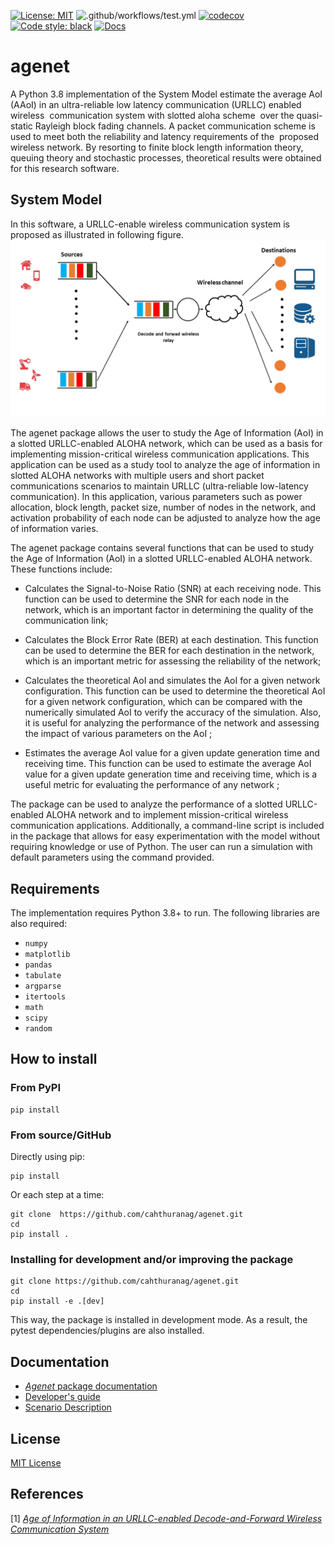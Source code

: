 [![License: MIT](https://img.shields.io/badge/License-MIT-yellow.svg)](https://github.com/cahthuranag/Agewire/blob/3000891c482e715b3006264a88dfcf4ed4aedc7c/LICENSE)
![.github/workflows/test.yml](https://github.com/github/docs/actions/workflows/test.yml/badge.svg)
[![codecov](https://codecov.io/gh/cahthuranag/agenet/branch/main/graph/badge.svg?token=k8Ix6Zv8x9)](https://codecov.io/gh/cahthuranag/agenet)
[![Code style: black](https://img.shields.io/badge/code%20style-black-000000.svg)](https://github.com/psf/black)
[![Docs](https://img.shields.io/badge/docs-stable-blue.svg)](https://cahthuranag.github.io/agenet/)

# agenet
A Python 3.8 implementation of the System Model estimate the average AoI (AAoI) in an ultra-reliable low latency communication (URLLC) enabled  wireless  communication system with slotted aloha scheme  over the quasi-static Rayleigh block fading channels. A packet communication scheme is used to meet both the reliability and latency requirements of the  proposed wireless network. By resorting to finite block length information theory, queuing theory and stochastic processes, theoretical results were obtained for this research software.
## System Model
In this software,  a URLLC-enable wireless communication  system is proposed as illustrated in following figure. 
![System model.](https://github.com/cahthuranag/agenet/blob/main/docs/docs/figures/Fig1.png) 

The agenet package allows the user to study the Age of Information (AoI) in a slotted URLLC-enabled ALOHA network, which can be used as a basis for implementing mission-critical wireless communication applications. This application can be used as a study tool to analyze the age of information in slotted ALOHA networks with multiple users and short packet communications scenarios to maintain URLLC (ultra-reliable low-latency communication). In this application, various parameters such as power allocation, block length, packet size, number of nodes in the network, and activation probability of each node can be adjusted to analyze how the age of information varies.

The agenet package contains several functions that can be used to study the Age of Information (AoI) in a slotted URLLC-enabled ALOHA network. These functions include:

- Calculates the Signal-to-Noise Ratio (SNR) at each receiving node. This function can be used to determine the SNR for each node in the network, which is an important factor in determining the quality of the communication link;

- Calculates the Block Error Rate (BER) at each destination. This function can be used to determine the BER for each destination in the network, which is an important metric for assessing the reliability of the network;

- Calculates the theoretical AoI and simulates the AoI for a given network configuration. This function can be used to determine the theoretical AoI for a given network configuration, which can be compared with the numerically simulated AoI to verify the accuracy of the simulation.
Also, it is useful for analyzing the performance of the network and assessing the impact of various parameters on the AoI ;

- Estimates the average AoI value for a given update generation time and receiving time. This function can be used to estimate the average AoI value for a given update generation time and receiving time, which is a useful metric for evaluating the performance of any network ;

The package can be used to analyze the performance of a slotted URLLC-enabled ALOHA network and to implement mission-critical wireless communication applications. Additionally, a command-line script is included in the package that allows for easy experimentation with the model without requiring knowledge or use of Python. The user can run a simulation with default parameters using the command provided.


## Requirements

The implementation requires Python 3.8+ to run.
The following libraries are also required:

- `numpy`
- `matplotlib`
- `pandas`
- `tabulate`
- `argparse`
- `itertools`
- `math`
- `scipy`
- `random`

## How to install

### From PyPI

```
pip install 
```

### From source/GitHub

Directly using pip:

```
pip install 
```

Or each step at a time:

```
git clone  https://github.com/cahthuranag/agenet.git
cd 
pip install .
```

### Installing for development and/or improving the package

```
git clone https://github.com/cahthuranag/agenet.git
cd 
pip install -e .[dev]
```

This way, the package is installed in development mode. As a result, the pytest dependencies/plugins are also installed.

## Documentation

* [*Agenet* package documentation](https://cahthuranag.github.io/agenet/)
* [Developer's guide]()
* [Scenario Description]()

## License

[MIT License](LICENSE)
## References

[1] [*Age of Information in an URLLC-enabled Decode-and-Forward Wireless Communication System*](https://ieeexplore.ieee.org/document/9449007)
